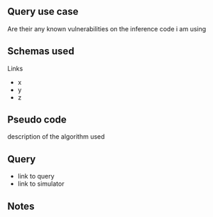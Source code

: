 ## Query use case

Are their any known vulnerabilities on the inference code i am using 



## Schemas used

Links 

* x
* y
* z



## Pseudo code 

description of the algorithm used 



## Query

- link to query
- link to simulator 





## Notes

